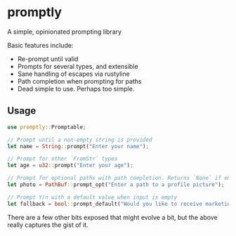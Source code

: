 # promptly

A simple, opinionated prompting library

Basic features include:

- Re-prompt until valid
- Prompts for several types, and extensible
- Sane handling of escapes via rustyline
- Path completion when prompting for paths
- Dead simple to use. Perhaps too simple.

## Usage

```rust
use promptly::Promptable;

// Prompt until a non-empty string is provided
let name = String::prompt("Enter your name");

// Prompt for other `FromStr` types
let age = u32::prompt("Enter your age");

// Prompt for optional paths with path completion. Returns `None` if empty input.
let photo = PathBuf::prompt_opt("Enter a path to a profile picture");

// Prompt Y/n with a default value when input is empty
let fallback = bool::prompt_default("Would you like to receive marketing emails", true);
```

There are a few other bits exposed that might evolve a bit, but the above really captures the gist of it.

